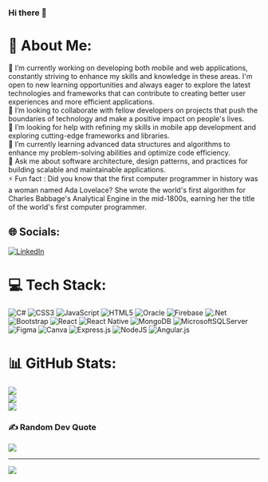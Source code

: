 ### Hi there 👋
# 💫 About Me:
🔭 I’m currently working on developing both mobile and web applications, constantly striving to enhance my skills and knowledge in these areas. I'm open to new learning opportunities and always eager to explore the latest technologies and frameworks that can contribute to creating better user experiences and more efficient applications.<br>👯 I’m looking to collaborate with fellow developers on projects that push the boundaries of technology and make a positive impact on people's lives.<br>🤝 I’m looking for help with refining my skills in mobile app development and exploring cutting-edge frameworks and libraries.<br>🌱 I’m currently learning advanced data structures and algorithms to enhance my problem-solving abilities and optimize code efficiency.<br>💬 Ask me about software architecture, design patterns, and practices for building scalable and maintainable applications.<br>⚡ Fun fact : Did you know that the first computer programmer in history was a woman named Ada Lovelace? She wrote the world's first algorithm for Charles Babbage's Analytical Engine in the mid-1800s, earning her the title of the world's first computer programmer.


## 🌐 Socials:
[![LinkedIn](https://img.shields.io/badge/LinkedIn-%230077B5.svg?logo=linkedin&logoColor=white)](https://linkedin.com/in/beratsvm) 

# 💻 Tech Stack:
![C#](https://img.shields.io/badge/c%23-%23239120.svg?style=for-the-badge&logo=c-sharp&logoColor=white) ![CSS3](https://img.shields.io/badge/css3-%231572B6.svg?style=for-the-badge&logo=css3&logoColor=white) ![JavaScript](https://img.shields.io/badge/javascript-%23323330.svg?style=for-the-badge&logo=javascript&logoColor=%23F7DF1E) ![HTML5](https://img.shields.io/badge/html5-%23E34F26.svg?style=for-the-badge&logo=html5&logoColor=white) ![Oracle](https://img.shields.io/badge/Oracle-F80000?style=for-the-badge&logo=oracle&logoColor=white) ![Firebase](https://img.shields.io/badge/firebase-%23039BE5.svg?style=for-the-badge&logo=firebase) ![.Net](https://img.shields.io/badge/.NET-5C2D91?style=for-the-badge&logo=.net&logoColor=white) ![Bootstrap](https://img.shields.io/badge/bootstrap-%23563D7C.svg?style=for-the-badge&logo=bootstrap&logoColor=white) ![React](https://img.shields.io/badge/react-%2320232a.svg?style=for-the-badge&logo=react&logoColor=%2361DAFB) ![React Native](https://img.shields.io/badge/react_native-%2320232a.svg?style=for-the-badge&logo=react&logoColor=%2361DAFB) ![MongoDB](https://img.shields.io/badge/MongoDB-%234ea94b.svg?style=for-the-badge&logo=mongodb&logoColor=white) ![MicrosoftSQLServer](https://img.shields.io/badge/Microsoft%20SQL%20Sever-CC2927?style=for-the-badge&logo=microsoft%20sql%20server&logoColor=white) 	![Figma](https://img.shields.io/badge/figma-%23F24E1E.svg?style=for-the-badge&logo=figma&logoColor=white) ![Canva](https://img.shields.io/badge/Canva-%2300C4CC.svg?style=for-the-badge&logo=Canva&logoColor=white) ![Express.js](https://img.shields.io/badge/express.js-%23404d59.svg?style=for-the-badge&logo=express&logoColor=%2361DAFB) ![NodeJS](https://img.shields.io/badge/node.js-6DA55F?style=for-the-badge&logo=node.js&logoColor=white) ![Angular.js](https://img.shields.io/badge/angular.js-%23E23237.svg?style=for-the-badge&logo=angularjs&logoColor=white)
# 📊 GitHub Stats:
![](https://github-readme-stats.vercel.app/api?username=beratsevim&theme=dark&hide_border=false&include_all_commits=true&count_private=true)<br/>
![](https://github-readme-streak-stats.herokuapp.com/?user=beratsevim&theme=dark&hide_border=false)<br/>
![](https://github-readme-stats.vercel.app/api/top-langs/?username=beratsevim&theme=dark&hide_border=false&include_all_commits=true&count_private=true&layout=compact)

### ✍️ Random Dev Quote
![](https://quotes-github-readme.vercel.app/api?type=horizontal&theme=radical)

---
[![](https://visitcount.itsvg.in/api?id=beratsevim&icon=0&color=12)](https://visitcount.itsvg.in)

<!-- Proudly created with GPRM ( https://gprm.itsvg.in ) -->
